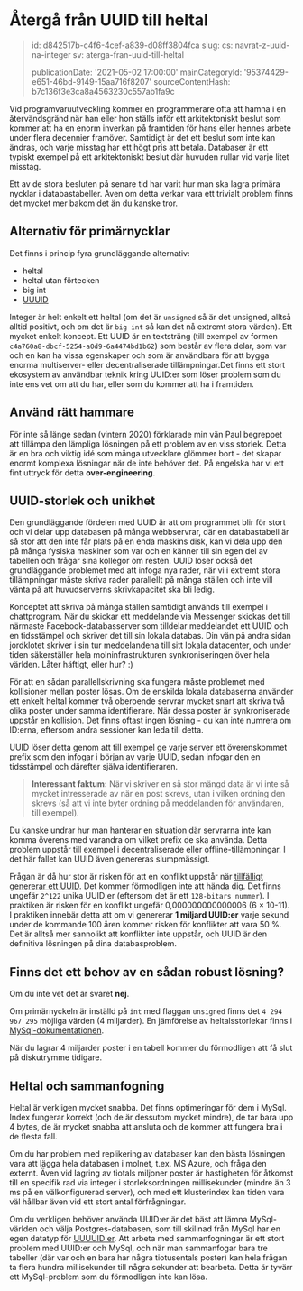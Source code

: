 Återgå från UUID till heltal
============================

> id: d842517b-c4f6-4cef-a839-d08ff3804fca
> slug:
> 	cs: navrat-z-uuid-na-integer
> 	sv: aterga-fran-uuid-till-heltal
> 
> publicationDate: '2021-05-02 17:00:00'
> mainCategoryId: '95374429-e651-46bd-9149-15aa716f8207'
> sourceContentHash: b7c136f3e3ca8a4563230c557ab1fa9c

Vid programvaruutveckling kommer en programmerare ofta att hamna i en återvändsgränd när han eller hon ställs inför ett arkitektoniskt beslut som kommer att ha en enorm inverkan på framtiden för hans eller hennes arbete under flera decennier framöver. Samtidigt är det ett beslut som inte kan ändras, och varje misstag har ett högt pris att betala. Databaser är ett typiskt exempel på ett arkitektoniskt beslut där huvuden rullar vid varje litet misstag.

Ett av de stora besluten på senare tid har varit hur man ska lagra primära nycklar i databastabeller. Även om detta verkar vara ett trivialt problem finns det mycket mer bakom det än du kanske tror.

Alternativ för primärnycklar
-------------------------

Det finns i princip fyra grundläggande alternativ:

- heltal
- heltal utan förtecken
- big int
- <a href="/uuid-performance">UUUID</a>

Integer är helt enkelt ett heltal (om det är `unsigned` så är det unsigned, alltså alltid positivt, och om det är `big int` så kan det nå extremt stora värden). Ett mycket enkelt koncept. Ett UUID är en textsträng (till exempel av formen `c4a760a8-dbcf-5254-a0d9-6a4474bd1b62`) som består av flera delar, som var och en kan ha vissa egenskaper och som är användbara för att bygga enorma multiserver- eller decentraliserade tillämpningar.Det finns ett stort ekosystem av användbar teknik kring UUID:er som löser problem som du inte ens vet om att du har, eller som du kommer att ha i framtiden.

Använd rätt hammare
-------------------------

För inte så länge sedan (vintern 2020) förklarade min vän Paul begreppet att tillämpa den lämpliga lösningen på ett problem av en viss storlek. Detta är en bra och viktig idé som många utvecklare glömmer bort - det skapar enormt komplexa lösningar när de inte behöver det. På engelska har vi ett fint uttryck för detta **over-engineering**.

UUID-storlek och unikhet
--------------------------

Den grundläggande fördelen med UUID är att om programmet blir för stort och vi delar upp databasen på många webbservrar, där en databastabell är så stor att den inte får plats på en enda maskins disk, kan vi dela upp den på många fysiska maskiner som var och en känner till sin egen del av tabellen och frågar sina kollegor om resten. UUID löser också det grundläggande problemet med att infoga nya rader, när vi i extremt stora tillämpningar måste skriva rader parallellt på många ställen och inte vill vänta på att huvudserverns skrivkapacitet ska bli ledig.

Konceptet att skriva på många ställen samtidigt används till exempel i chattprogram. När du skickar ett meddelande via Messenger skickas det till närmaste Facebook-databasserver som tilldelar meddelandet ett UUID och en tidsstämpel och skriver det till sin lokala databas. Din vän på andra sidan jordklotet skriver i sin tur meddelandena till sitt lokala datacenter, och under tiden säkerställer hela molninfrastrukturen synkroniseringen över hela världen. Låter häftigt, eller hur? :)

För att en sådan parallellskrivning ska fungera måste problemet med kollisioner mellan poster lösas. Om de enskilda lokala databaserna använder ett enkelt heltal kommer två oberoende servrar mycket snart att skriva två olika poster under samma identifierare. När dessa poster är synkroniserade uppstår en kollision. Det finns oftast ingen lösning - du kan inte numrera om ID:erna, eftersom andra sessioner kan leda till detta.

UUID löser detta genom att till exempel ge varje server ett överenskommet prefix som den infogar i början av varje UUID, sedan infogar den en tidsstämpel och därefter själva identifieraren.

> **Interessant faktum:** När vi skriver en så stor mängd data är vi inte så mycket intresserade av när en post skrevs, utan i vilken ordning den skrevs (så att vi inte byter ordning på meddelanden för användaren, till exempel).

Du kanske undrar hur man hanterar en situation där servrarna inte kan komma överens med varandra om vilket prefix de ska använda. Detta problem uppstår till exempel i decentraliserade eller offline-tillämpningar. I det här fallet kan UUID även genereras slumpmässigt.

Frågan är då hur stor är risken för att en konflikt uppstår när <a href="https://stackoverflow.com/questions/1155008/how-unique-is-uuid">tillfälligt genererar ett UUID</a>. Det kommer förmodligen inte att hända dig. Det finns ungefär `2^122` unika UUID:er (eftersom det är ett `128-bitars nummer`). I praktiken är risken för en konflikt ungefär 0,000000000000006 (6 × 10-11). I praktiken innebär detta att om vi genererar **1 miljard UUID:er** varje sekund under de kommande 100 åren kommer risken för konflikter att vara 50 %. Det är alltså mer sannolikt att konflikter inte uppstår, och UUID är den definitiva lösningen på dina databasproblem.

Finns det ett behov av en sådan robust lösning?
-------------------------------

Om du inte vet det är svaret **nej**.

Om primärnyckeln är inställd på `int` med flaggan `unsigned` finns det `4 294 967 295` möjliga värden (4 miljarder). En jämförelse av heltalsstorlekar finns i <a href="https://dev.mysql.com/doc/refman/8.0/en/integer-types.html">MySql-dokumentationen</a>.

När du lagrar 4 miljarder poster i en tabell kommer du förmodligen att få slut på diskutrymme tidigare.

Heltal och sammanfogning
----------------------

Heltal är verkligen mycket snabba. Det finns optimeringar för dem i MySql. Index fungerar korrekt (och de är dessutom mycket mindre), de tar bara upp 4 bytes, de är mycket snabba att ansluta och de kommer att fungera bra i de flesta fall.

Om du har problem med replikering av databaser kan den bästa lösningen vara att lägga hela databasen i molnet, t.ex. MS Azure, och fråga den externt. Även vid lagring av tiotals miljoner poster är hastigheten för åtkomst till en specifik rad via integer i storleksordningen millisekunder (mindre än 3 ms på en välkonfigurerad server), och med ett klusterindex kan tiden vara väl hållbar även vid ett stort antal förfrågningar.

Om du verkligen behöver använda UUID:er är det bäst att lämna MySql-världen och välja Postgres-databasen, som till skillnad från MySql har en egen datatyp för <a href="https://www.postgresql.org/docs/9.1/datatype-uuid.html">UUUUID:er</a>. Att arbeta med sammanfogningar är ett stort problem med UUID:er och MySql, och när man sammanfogar bara tre tabeller (där var och en bara har några tiotusentals poster) kan hela frågan ta flera hundra millisekunder till några sekunder att bearbeta. Detta är tyvärr ett MySql-problem som du förmodligen inte kan lösa.
